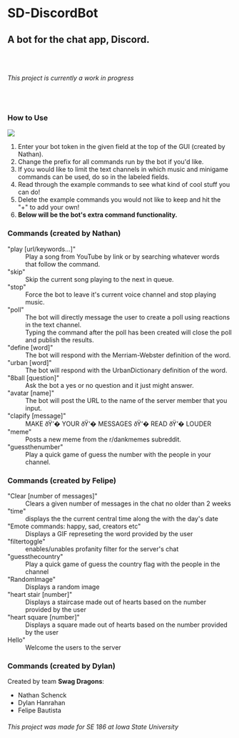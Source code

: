 # SD-DiscordBot
<h2>A bot for the chat app, Discord.</h2>

<br />
<br />
<p><em>This project is currently a work in progress</em></p>
<br />
<br />

<h3>How to Use</h3>
<img src="https://i.imgur.com/2eb14Db.png"></img>
<ol>
  <li>Enter your bot token in the given field at the top of the GUI (created by Nathan).</li>
  <li>Change the prefix for all commands run by the bot if you'd like.</li>
  <li>If you would like to limit the text channels in which music and minigame commands can be used, do so in the labeled fields.</li>
  <li>Read through the example commands to see what kind of cool stuff you can do!</li>
  <li>Delete the example commands you would not like to keep and hit the "+" to add your own!</li>
  <li><strong>Below will be the bot's extra command functionality.</strong></li>
</ol>

<h3>Commands (created by Nathan)</h3>
<dl>
  <dt>"play [url/keywords...]"</dt>
  <dd>Play a song from YouTube by link or by searching whatever words that follow the command.</dd>
  <dt>"skip"</dt>
  <dd>Skip the current song playing to the next in queue.</dd>
  <dt>"stop"</dt>
  <dd>Force the bot to leave it's current voice channel and stop playing music.</dd>
  <dt>"poll"</dt>
  <dd>The bot will directly message the user to create a poll using reactions in the text channel.</dd>
  <dd>Typing the command after the poll has been created will close the poll and publish the results.</dd>
  <dt>"define [word]"</dt>
  <dd>The bot will respond with the Merriam-Webster definition of the word.</dd>
  <dt>"urban [word]"</dt>
  <dd>The bot will respond with the UrbanDictionary definition of the word.</dd>
  <dt>"8ball [question]"</dt>
  <dd>Ask the bot a yes or no question and it just might answer.</dd>
  <dt>"avatar [name]"</dt>
  <dd>The bot will post the URL to the name of the server member that you input.</dd>
  <dt>"clapify [message]"</dt>
  <dd>MAKE ðŸ‘� YOUR ðŸ‘� MESSAGES ðŸ‘� READ ðŸ‘� LOUDER</dd>
  <dt>"meme"</dt>
  <dd>Posts a new meme from the r/dankmemes subreddit.</dd>
  <dt>"guessthenumber"</dt>
  <dd>Play a quick game of guess the number with the people in your channel.</dd>
</dl>

<h3>Commands (created by Felipe)</h3>
<dl>
	<dt>"Clear [number of messages]"</dt>
	<dd>Clears a given number of messages in the chat no older than 2 weeks</dd>
	<dt>"time"</dt>
	<dd>displays the the current central time along the with the day's date</dd>
	<dt>"Emote commands: happy, sad, creators etc"</dt>
	<dd>Displays a GIF represeting the word provided by the user </dd>
	<dt>"filtertoggle"</dt>
	<dd>enables/unables profanity filter for the server's chat</dd>
	<dt>"guessthecountry"</dt>
	<dd>Play a quick game of guess the country flag with the people in the channel</dd>
	<dt>"RandomImage"</dt>
	<dd>Displays a random image</dd>
	<dt>"heart stair [number]"</dt>
	<dd>Displays a staircase made out of hearts based on the number provided by the user</dd>
	<dt>"heart square [number]"</dt>
	<dd>Displays a square made out of hearts based on the number provided by the user</dd>
	<dt>Hello"</dt>
	<dd>Welcome the users to the server</dd>
	
<dl>

<h3>Commands (created by Dylan)</h3>


Created by team <strong>Swag Dragons</strong>:
<ul>
  <li>Nathan Schenck</li>
  <li>Dylan Hanrahan</li>
  <li>Felipe Bautista</li>
</ul>

<h6>This project was made for SE 186 at Iowa State University</h6>
